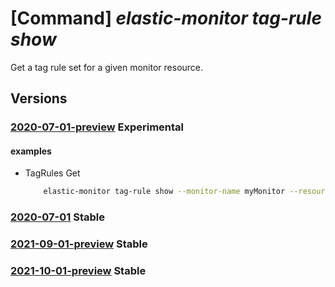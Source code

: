 # [Command] _elastic-monitor tag-rule show_

Get a tag rule set for a given monitor resource.

## Versions

### [2020-07-01-preview](/Resources/mgmt-plane/L3N1YnNjcmlwdGlvbnMve30vcmVzb3VyY2Vncm91cHMve30vcHJvdmlkZXJzL21pY3Jvc29mdC5lbGFzdGljL21vbml0b3JzL3t9L3RhZ3J1bGVzL3t9/2020-07-01-preview.xml) **Experimental**

<!-- mgmt-plane /subscriptions/{}/resourcegroups/{}/providers/microsoft.elastic/monitors/{}/tagrules/{} 2020-07-01-preview -->

#### examples

- TagRules Get
    ```bash
        elastic-monitor tag-rule show --monitor-name myMonitor --resource-group myResourceGroup --rule-set-name default
    ```

### [2020-07-01](/Resources/mgmt-plane/L3N1YnNjcmlwdGlvbnMve30vcmVzb3VyY2Vncm91cHMve30vcHJvdmlkZXJzL21pY3Jvc29mdC5lbGFzdGljL21vbml0b3JzL3t9L3RhZ3J1bGVzL3t9/2020-07-01.xml) **Stable**

<!-- mgmt-plane /subscriptions/{}/resourcegroups/{}/providers/microsoft.elastic/monitors/{}/tagrules/{} 2020-07-01 -->

### [2021-09-01-preview](/Resources/mgmt-plane/L3N1YnNjcmlwdGlvbnMve30vcmVzb3VyY2Vncm91cHMve30vcHJvdmlkZXJzL21pY3Jvc29mdC5lbGFzdGljL21vbml0b3JzL3t9L3RhZ3J1bGVzL3t9/2021-09-01-preview.xml) **Stable**

<!-- mgmt-plane /subscriptions/{}/resourcegroups/{}/providers/microsoft.elastic/monitors/{}/tagrules/{} 2021-09-01-preview -->

### [2021-10-01-preview](/Resources/mgmt-plane/L3N1YnNjcmlwdGlvbnMve30vcmVzb3VyY2Vncm91cHMve30vcHJvdmlkZXJzL21pY3Jvc29mdC5lbGFzdGljL21vbml0b3JzL3t9L3RhZ3J1bGVzL3t9/2021-10-01-preview.xml) **Stable**

<!-- mgmt-plane /subscriptions/{}/resourcegroups/{}/providers/microsoft.elastic/monitors/{}/tagrules/{} 2021-10-01-preview -->
